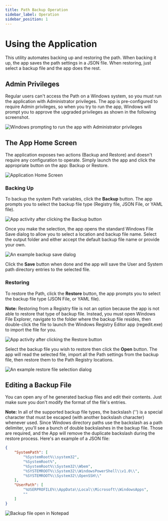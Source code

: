 ```yaml
---
title: Path Backup Operation
sidebar_label: Operation
sidebar_position: 1
---
```


# Using the Application

This utility automates backing up and restoring the path. When backing it up, the app saves the path settings in a JSON file. When restoring, just select a backup file and the app does the rest.

## Admin Privileges

Regular users can't access the Path on a Windows system, so you must run the application with Administrator privileges. The app is pre-configured to require Admin privileges, so when you try to run the app, Windows will prompt you to approve the upgraded privileges as shown in the following screenshot.

![Windows prompting to run the app with Administrator privileges](/images/pathbackup/windows-admin-prompt.png)

## The App Home Screen 

The application exposes two actions (Backup and Restore) and doesn't require any configuration to operate. Simply launch the app and click the appropriate button on the app: Backup or Restore.

![Application Home Screen](/images/pathbackup/app-main.png)

### Backing Up

To backup the system Path variables, click the **Backup** button. The app prompts you to select the backup file type (Registry file, JSON File, or YAML file).

![App activity after clicking the Backup button](/images/pathbackup/backup-click.png)

Once you make the selection, the app opens the standard Windows File Save dialog to allow you to select a location and backup file name. Select the output folder and either accept the default backup file name or provide your own.

![An example backup save dialog](/images/pathbackup/save-path-backup.png)

Click the **Save** button when done and the app will save the User and System path directory entries to the selected file.

### Restoring

To restore the Path, click the **Restore** button, the app prompts you to select the backup file type (JSON File, or YAML file). 

**Note:** Restoring from a Registry file is not an option because the app is not able to restore that type of backup file. Instead, you must open Windows File Explorer, navigate to the folder where the backup file resides, then double-click the file to launch the Windows Registry Editor app (regedit.exe) to import the file for you.

![App activity after clicking the Restore button](/images/pathbackup/restore-click.png)

Select the backup file you wish to restore then click the **Open** button. The app will read the selected file, import all the Path settings from the backup file, then restore them to the Path Registry locations.

![An example restore file selection dialog](/images/pathbackup/restore-file-selection.png)

## Editing a Backup File

You can open any of he generated backup files and edit their contents. Just make sure you don't modify the format of the file's entries. 

**Note:** In all of the supported backup file types, the backslash ('\') is a special character that must be escaped (with another backslash character) whenever used. Since Windows directory paths use the backslash as a path delimiter, you'll see a bunch of double backslashes in the backup file. Those are required, and the App will remove the duplicate backslash during the restore process. Here's an example of a JSON file:

```json
{
    "SystemPath": [
        "%SystemRoot%\\system32",
        "%SystemRoot%",
        "%SystemRoot%\\System32\\Wbem",
        "%SYSTEMROOT%\\System32\\WindowsPowerShell\\v1.0\\",
        "%SYSTEMROOT%\\System32\\OpenSSH\\"
    ],
    "UserPath": [
        "%USERPROFILE%\\AppData\\Local\\Microsoft\\WindowsApps",
        ""
    ]
}
```

![Backup file open in Notepad](/images/pathbackup/path-contents.png)
